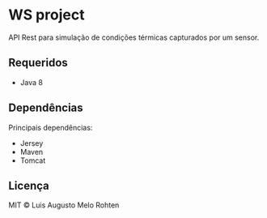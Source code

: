 # WS project
 API Rest para simulação de condições térmicas capturados por um sensor.
 
## Requeridos
- Java 8

## Dependências
Principais dependências:

- Jersey
- Maven
- Tomcat

## Licença

MIT © Luis Augusto Melo Rohten
